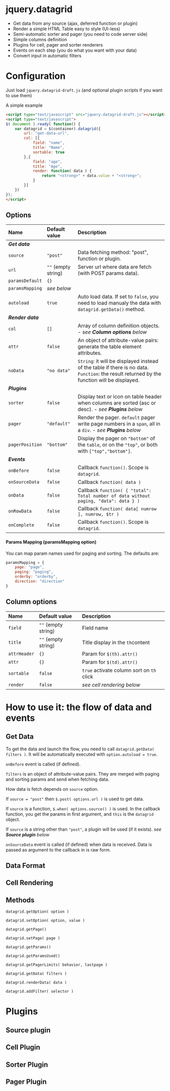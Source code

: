 jquery.datagrid
===============

- Get data from any source (ajax, deferred function or plugin)
- Render a simple HTML Table easy to style (UI-less)
- Semi-automatic sorter and pager (you need to code server side)
- Simple columns definition
- Plugins for cell, pager and sorter renderers
- Events on each step (you do what you want with your data)
- Convert input in automatic filters

# Configuration

Just load `jquery.datagrid-draft.js` (and optional plugin scripts if you want to use them)

A simple example

```html
<script type="text/javascript" src="jquery.datagrid-draft.js"></script>
<script type="text/javascript">
$( document ).ready( function() {
	var datagrid = $(container).datagrid({
		url: "get-data-url",
		col: [{
			field: "name",
			title: "Name",
			sortable: true
		},{
			field: "age",
			title: "Age",
			render: function( data ) {
				return "<strong>" + data.value + "<strong>";
			}
		}]
	})
});	
</script>
```

## Options

Name				| Default value			| Description
 :--- 				| :--- 					| :---
__*Get data*__		|
`source`			| `"post"`				| Data fetching method: "post", function or plugin.
`url` 				| `""` (empty string)	| Server url where data are fetch (with POST params data).
`paramsDefault` 	| `{}`					| 
`paramsMapping` 	| *see below*			| 
`autoload` 			| `true`				| Auto load data. If set to `false`, you need to load manualy the data with `datagrid.getData()` method.
__*Render data*__	|
`col`				| `[]`					| Array of column definition objects. - *see __Column options__ below*
`attr` 				| `false`				| An object of attribute-value pairs: generate the table element attributes.
`noData` 			| `"no data"`			| `String`: it will be displayed instead of the table if there is no data. `Function`: the result returned by the function will be displayed.
__*Plugins*__		|
`sorter` 			| `false`				| Display text or icon on table header when columns are sorted (asc or desc). - *see __Plugins__ below*
`pager`				| `"default"`			| Render the pager. `default` pager write page numbers in a `span`, all in a `div`. - *see __Plugins__ below*
`pagerPosition` 	| `"bottom"`			| Display the pager on `"bottom"` of the `table`, or on the `"top"`, or both with `["top","bottom"]`.
__*Events*__		|
`onBefore` 			| `false`				| Callback `function()`. Scope is `datagrid`.
`onSourceData` 		| `false`				| Callback `function( data )`
`onData` 			| `false`				| Callback `function( { "total": Total number of data without paging, "data": data } )`
`onRowData` 		| `false`				| Callback `function( data[ numrow ], numrow, $tr )`
`onComplete` 		| `false`				| Callback `function()`. Scope is `datagrid`.

#### Params Mapping (paramsMapping option)

You can map param names used for paging and sorting. The defaults are:

```javascript
paramsMapping = {
	page: "page",
	paging: "paging",
	orderby: "orderby",
	direction: "direction"
}
```

## Column options

Name				| Default value			| Description
 :--- 				| :--- 					| :---
`field` 			| `""` (empty string)	| Field name
`title` 			| `""` (empty string)	| Title display in the `th`content
`attrHeader` 		| `{}`					| Param for `$(th).attr()`
`attr` 				| `{}`					| Param for `$(td).attr()`
`sortable` 			| `false`				| `true` activate column sort on `th` click
`render` 			| `false`				| *see cell rendering below*

# How to use it: the flow of data and events

## Get Data

To get the data and launch the flow, you need to call `datagrid.getData( filters )`. It will be automatically executed with `option.autoload = true`.

`onBefore` event is called (if defined).

`filters` is an object of attribute-value pairs. They are merged with paging and sorting params and send when fetching data.

How data is fetch depends on `source` option.

If `source = "post"` then `$.post( options.url )` is used to get data.

If `source` is a function, `$.when( options.source() )` is used. In the callback function, you get the params in first argument, and `this` is the `datagrid` object.

If `source` is a string other than `"post"`, a plugin will be used (if it exists). *see __Source plugin__ below*

`onSourceData` event is called (if defined) when data is received. Data is passed as argument to the callback in is raw form.

## Data Format

## Cell Rendering

## Methods

`datagrid.getOption( option )`

`datagrid.setOption( option, value )`

`datagrid.getPage()`

`datagrid.setPage( page )`

`datagrid.getParams()`

`datagrid.getParamsUsed()`

`datagrid.getPagerLimits( behavior, lastpage )`

`datagrid.getData( filters )`

`datagrid.renderData( data )`

`datagrid.addFilter( selector )`

# Plugins

## Source plugin

## Cell Plugin

## Sorter Plugin

## Pager Plugin

